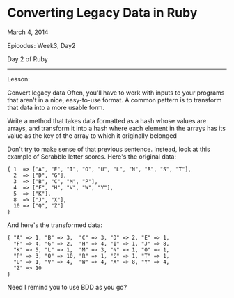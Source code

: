 Converting Legacy Data in Ruby
================

March 4, 2014

Epicodus: Week3, Day2

Day 2 of Ruby

*******

Lesson:

Convert legacy data
Often, you'll have to work with inputs to your programs that aren't in a nice, easy-to-use format. A common pattern is to transform that data into a more usable form.

Write a method that takes data formatted as a hash whose values are arrays, and transform it into a hash where each element in the arrays has its value as the key of the array to which it originally belonged

Don't try to make sense of that previous sentence. Instead, look at this example of Scrabble letter scores. Here's the original data:

    { 1  => ["A", "E", "I", "O", "U", "L", "N", "R", "S", "T"],
      2  => ["D", "G"],
      3  => ["B", "C", "M", "P"],
      4  => ["F", "H", "V", "W", "Y"],
      5  => ["K"],
      8  => ["J", "X"],
      10 => ["Q", "Z"]
    }

And here's the transformed data:

    { "A" => 1, "B" => 3,  "C" => 3, "D" => 2, "E" => 1,
      "F" => 4, "G" => 2,  "H" => 4, "I" => 1, "J" => 8,
      "K" => 5, "L" => 1,  "M" => 3, "N" => 1, "O" => 1,
      "P" => 3, "Q" => 10, "R" => 1, "S" => 1, "T" => 1,
      "U" => 1, "V" => 4,  "W" => 4, "X" => 8, "Y" => 4,
      "Z" => 10
    }
Need I remind you to use BDD as you go?
